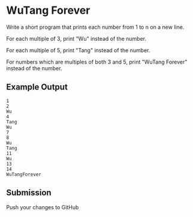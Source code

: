 # WuTang Forever

Write a short program that prints each number from 1 to n on a new line.

For each multiple of 3, print "Wu" instead of the number.

For each multiple of 5, print "Tang" instead of the number.

For numbers which are multiples of both 3 and 5, print "WuTang Forever" instead of the number.

## Example Output

```
1
2
Wu
4
Tang
Wu
7
8
Wu
Tang
11
Wu
13
14
WuTangForever
```

## Submission
Push your changes to GitHub